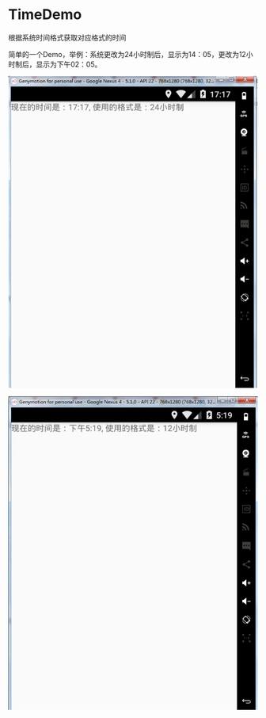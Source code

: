 # TimeDemo
根据系统时间格式获取对应格式的时间

简单的一个Demo，举例：系统更改为24小时制后，显示为14：05，更改为12小时制后，显示为下午02：05。

![image](https://github.com/Fighter2b/TimeDemo/blob/master/ScreenShots/1.jpg)

![image](https://github.com/Fighter2b/TimeDemo/blob/master/ScreenShots/2.jpg)
